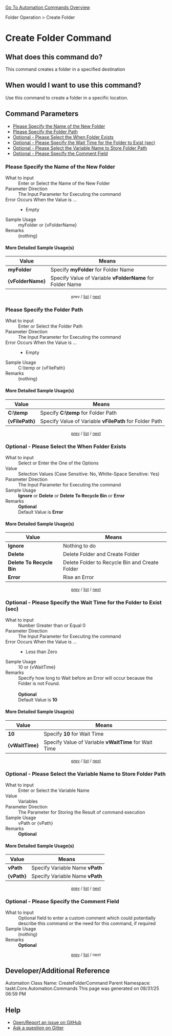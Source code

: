 <!--TITLE: Create Folder Command -->
<!-- SUBTITLE: a command in the Folder Operation group. -->
[Go To Automation Commands Overview](/automation-commands.md)


Folder Operation &gt; Create Folder


# Create Folder Command


## What does this command do?
This command creates a folder in a specified destination


## When would I want to use this command?
Use this command to create a folder in a specific location.


<a id="param_list"></a>
## Command Parameters
- [Please Specify the Name of the New Folder](#param_0)
- [Please Specify the Folder Path](#param_1)
- [Optional - Please Select the When Folder Exists](#param_2)
- [Optional - Please Specify the Wait Time for the Folder to Exist (sec)](#param_3)
- [Optional - Please Select the Variable Name to Store Folder Path](#param_4)
- [Optional - Please Specify the Comment Field](#param_5)


<a id="param_0"></a>
### Please Specify the Name of the New Folder


<dl>
<dt>What to input</dt><dd>Enter or Select the Name of the New Folder</dd>
<dt>Parameter Direction</dt><dd>The Input Parameter for Executing the command</dd>
<dt>Error Occurs When the Value is ...</dt><dd><ul>
<li>Empty</li>
</ul></dd>
<dt>Sample Usage</dt><dd>myFolder or {vFolderName}</dd>
<dt>Remarks</dt><dd>(nothing)</dd>
</dl>




#### More Detailed Sample Usage(s)
| Value | Means |
|---|---|
| <strong>myFolder</strong> | Specify **myFolder** for Folder Name |
| <strong>{vFolderName}</strong> | Specify Value of Variable **vFolderName** for Folder Name |


<div style="font-size: 90%; text-align: center">


prev / [list](#param_list) / [next](#param_1)


</div>


<a id="param_1"></a>
### Please Specify the Folder Path


<dl>
<dt>What to input</dt><dd>Enter or Select the Folder Path</dd>
<dt>Parameter Direction</dt><dd>The Input Parameter for Executing the command</dd>
<dt>Error Occurs When the Value is ...</dt><dd><ul>
<li>Empty</li>
</ul></dd>
<dt>Sample Usage</dt><dd>C:\temp or {vFilePath}</dd>
<dt>Remarks</dt><dd>(nothing)</dd>
</dl>




#### More Detailed Sample Usage(s)
| Value | Means |
|---|---|
| <strong>C:\temp</strong> | Specify **C:\temp** for Folder Path |
| <strong>{vFilePath}</strong> | Specify Value of Variable **vFilePath** for Folder Path |


<div style="font-size: 90%; text-align: center">


[prev](#param_1) / [list](#param_list) / [next](#param_2)


</div>


<a id="param_2"></a>
### Optional - Please Select the When Folder Exists


<dl>
<dt>What to input</dt><dd>Select or Enter the One of the Options</dd>
<dt>Value</dt><dd>Selection Values (Case Sensitive: No, Whilte-Space Sensitive: Yes)</dd>
<dt>Parameter Direction</dt><dd>The Input Parameter for Executing the command</dd>
<dt>Sample Usage</dt><dd><strong>Ignore</strong> or  <strong>Delete</strong> or  <strong>Delete To Recycle Bin</strong> or  <strong>Error</strong></dd>
<dt>Remarks</dt><dd><strong>Optional</strong><br>Default Value is <strong>Error</strong></dd>
</dl>




#### More Detailed Sample Usage(s)
| Value | Means |
|---|---|
| <strong>Ignore</strong> | Nothing to do |
| <strong>Delete</strong> | Delete Folder and Create Folder |
| <strong>Delete To Recycle Bin</strong> | Delete Folder to Recycle Bin and Create Folder |
| <strong>Error</strong> | Rise an Error |


<div style="font-size: 90%; text-align: center">


[prev](#param_2) / [list](#param_list) / [next](#param_3)


</div>


<a id="param_3"></a>
### Optional - Please Specify the Wait Time for the Folder to Exist (sec)


<dl>
<dt>What to input</dt><dd>Number Greater than or Equal 0</dd>
<dt>Parameter Direction</dt><dd>The Input Parameter for Executing the command</dd>
<dt>Error Occurs When the Value is ...</dt><dd><ul>
<li>Less than Zero</li>
</ul></dd>
<dt>Sample Usage</dt><dd>10 or {vWaitTime}</dd>
<dt>Remarks</dt><dd>Specify how long to Wait before an Error will occur because the Folder is not Found.<br><br>
<strong>Optional</strong><br>Default Value is <strong>10</strong></dd>
</dl>




#### More Detailed Sample Usage(s)
| Value | Means |
|---|---|
| <strong>10</strong> | Specify **10** for Wait Time |
| <strong>{vWaitTime}</strong> | Specify Value of Variable **vWaitTime** for Wait Time |


<div style="font-size: 90%; text-align: center">


[prev](#param_3) / [list](#param_list) / [next](#param_4)


</div>


<a id="param_4"></a>
### Optional - Please Select the Variable Name to Store Folder Path


<dl>
<dt>What to input</dt><dd>Enter or Select the Variable Name</dd>
<dt>Value</dt><dd>Variables</dd>
<dt>Parameter Direction</dt><dd>The Parameter for Storing the Result of command execution</dd>
<dt>Sample Usage</dt><dd>vPath or {vPath}</dd>
<dt>Remarks</dt><dd><strong>Optional</strong><br></dd>
</dl>




#### More Detailed Sample Usage(s)
| Value | Means |
|---|---|
| <strong>vPath</strong> | Specify Variable Name **vPath** |
| <strong>{vPath}</strong> | Specify Variable Name **vPath** |


<div style="font-size: 90%; text-align: center">


[prev](#param_4) / [list](#param_list) / [next](#param_5)


</div>


<a id="param_5"></a>
### Optional - Please Specify the Comment Field


<dl>
<dt>What to input</dt><dd>Optional field to enter a custom comment which could potentially describe this command or the need for this command, if required</dd>
<dt>Sample Usage</dt><dd>(nothing)</dd>
<dt>Remarks</dt><dd><strong>Optional</strong><br></dd>
</dl>




<div style="font-size: 90%; text-align: center">


[prev](#param_5) / [list](#param_list) / next


</div>


## Developer/Additional Reference
Automation Class Name: CreateFolderCommand
Parent Namespace: taskt.Core.Automation.Commands
This page was generated on 08/31/25 06:59 PM


## Help
- [Open/Report an issue on GitHub](https://github.com/rcktrncn/taskt/issues/new)
- [Ask a question on Gitter](https://gitter.im/taskt-rpa/Lobby)
